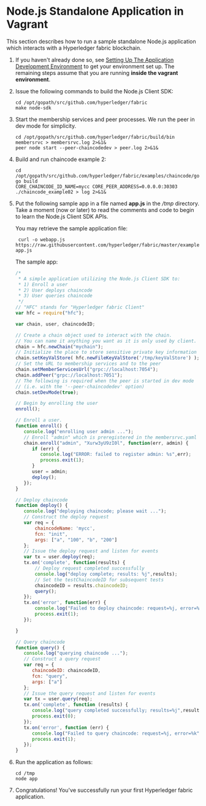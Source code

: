# Node.js Standalone Application in Vagrant

This section describes how to run a sample standalone Node.js application which interacts with a Hyperledger fabric blockchain.

1. If you haven't already done so, see [Setting Up The Application Development Environment](app-developer-env-setup.md) to get your environment set up.  The remaining steps assume that you are running **inside the vagrant environment**.

2. Issue the following commands to build the Node.js Client SDK:  

   ```
   cd /opt/gopath/src/github.com/hyperledger/fabric
   make node-sdk
   ```

3. Start the membership services and peer processes.  We run the peer in dev mode for simplicity.

   ```
   cd /opt/gopath/src/github.com/hyperledger/fabric/build/bin
   membersrvc > membersrvc.log 2>&1&
   peer node start --peer-chaincodedev > peer.log 2>&1&
   ```

4. Build and run chaincode example 2:  

   ```
   cd /opt/gopath/src/github.com/hyperledger/fabric/examples/chaincode/go/chaincode_example02
   go build
   CORE_CHAINCODE_ID_NAME=mycc CORE_PEER_ADDRESS=0.0.0.0:30303 ./chaincode_example02 > log 2>&1&
   ```

5. Put the following sample app in a file named **app.js** in the */tmp* directory.  Take a moment (now or later) to read the comments and code to begin to learn the Node.js Client SDK APIs.

   You may retrieve the sample application file:
   ```
    curl -o webapp.js https://raw.githubusercontent.com/hyperledger/fabric/master/examples/sdk/node/standalone-app.js
   ```
   The sample app:

   ```javascript
   /*
    * A simple application utilizing the Node.js Client SDK to:
    * 1) Enroll a user
    * 2) User deploys chaincode
    * 3) User queries chaincode
    */
   // "HFC" stands for "Hyperledger fabric Client"
   var hfc = require("hfc");

   var chain, user, chaincodeID;

   // Create a chain object used to interact with the chain.
   // You can name it anything you want as it is only used by client.
   chain = hfc.newChain("mychain");
   // Initialize the place to store sensitive private key information
   chain.setKeyValStore( hfc.newFileKeyValStore('/tmp/keyValStore') );
   // Set the URL to membership services and to the peer
   chain.setMemberServicesUrl("grpc://localhost:7054");
   chain.addPeer("grpc://localhost:7051");
   // The following is required when the peer is started in dev mode
   // (i.e. with the '--peer-chaincodedev' option)
   chain.setDevMode(true);

   // Begin by enrolling the user
   enroll();

   // Enroll a user.
   function enroll() {
      console.log("enrolling user admin ...");
      // Enroll "admin" which is preregistered in the membersrvc.yaml
      chain.enroll("admin", "Xurw3yU9zI0l", function(err, admin) {
         if (err) {
            console.log("ERROR: failed to register admin: %s",err);
            process.exit(1);
         }
         user = admin;
         deploy();
      });
   }

   // Deploy chaincode
   function deploy() {
      console.log("deploying chaincode; please wait ...");
      // Construct the deploy request
      var req = {
          chaincodeName: 'mycc',
          fcn: "init",
          args: ["a", "100", "b", "200"]
      };
      // Issue the deploy request and listen for events
      var tx = user.deploy(req);
      tx.on('complete', function(results) {
          // Deploy request completed successfully
          console.log("deploy complete; results: %j",results);
          // Set the testChaincodeID for subsequent tests
          chaincodeID = results.chaincodeID;
          query();
      });
      tx.on('error', function(err) {
          console.log("Failed to deploy chaincode: request=%j, error=%k",req,err);
          process.exit(1);
      });

   }

   // Query chaincode
   function query() {
      console.log("querying chaincode ...");
      // Construct a query request
      var req = {
         chaincodeID: chaincodeID,
         fcn: "query",
         args: ["a"]
      };
      // Issue the query request and listen for events
      var tx = user.query(req);
      tx.on('complete', function (results) {
         console.log("query completed successfully; results=%j",results);
         process.exit(0);
      });
      tx.on('error', function (err) {
         console.log("Failed to query chaincode: request=%j, error=%k",req,err);
         process.exit(1);
      });
   }
   ```

6. Run the application as follows:

   ```
   cd /tmp
   node app
   ```

7. Congratulations!  You've successfully run your first Hyperledger fabric application.  

